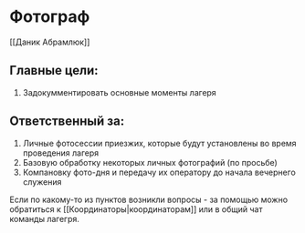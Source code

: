 # Фотограф 
[[Даник Абрамлюк]]
## Главные цели:
1. Задокумментировать основные моменты лагеря

## Ответственный за:
1. Личные фотосессии приезжих, которые будут установлены во время проведения лагеря
2. Базовую обработку некоторых личных фотографий (по просьбе)
3. Компановку фото-дня и передачу их оператору до начала вечернего служения

Если по какому-то из пунктов возникли вопросы - за помощью можно обратиться к [[Координаторы|координаторам]] или в общий чат команды лагегря.